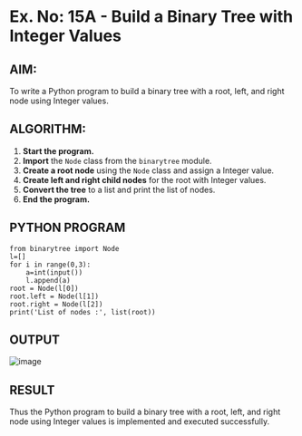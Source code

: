 # Ex. No: 15A - Build a Binary Tree with Integer Values

## AIM:
To write a Python program to build a binary tree with a root, left, and right node using Integer values.


## ALGORITHM:

1. **Start the program.**
2. **Import** the `Node` class from the `binarytree` module.
3. **Create a root node** using the `Node` class and assign a Integer value.
4. **Create left and right child nodes** for the root with Integer values.
5. **Convert the tree** to a list and print the list of nodes.
6. **End the program.**


## PYTHON PROGRAM

```
from binarytree import Node
l=[]
for i in range(0,3):
    a=int(input())
    l.append(a)
root = Node(l[0])
root.left = Node(l[1])
root.right = Node(l[2])
print('List of nodes :', list(root))

```

## OUTPUT
![image](https://github.com/user-attachments/assets/38e7133c-a923-4629-8b03-30045ca71b68)



## RESULT
Thus the Python program to build a binary tree with a root, left, and right node using Integer values is implemented and executed successfully.
